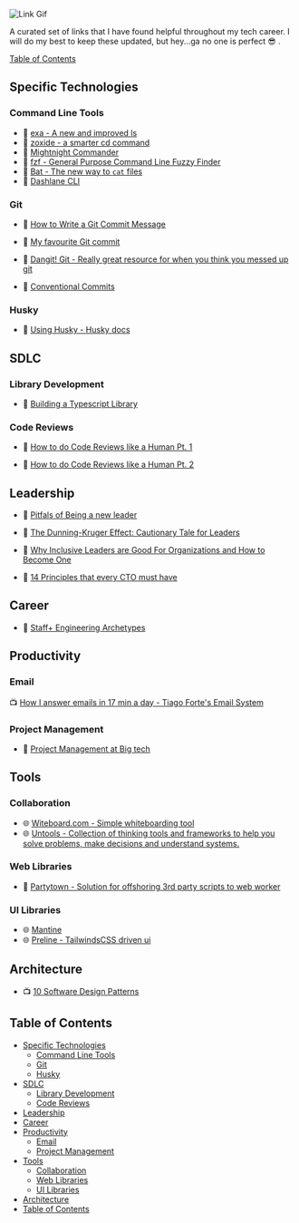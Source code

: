 ![Link Gif](https://media.giphy.com/media/NVBR6cLvUjV9C/giphy.gif)

A curated set of links that I have found helpful throughout my tech career. I will do my best to keep these updated, but hey...ga no one is perfect 😎 .

[Table of Contents](#table-of-contents)

## Specific Technologies

### Command Line Tools

- 🐙 [exa - A new and improved ls](https://github.com/ogham/exa?utm_source=ptallen63_links)
- 🐙 [zoxide - a smarter cd command](https://github.com/ajeetdsouza/zoxide?utm_source=ptallen63_links)
- 📄 [Mightnight Commander](https://midnight-commander.org/?utm_source=ptallen63_links)
- 🐙 [fzf - General Purpose Command Line Fuzzy Finder](https://github.com/junegunn/fzf?utm_source=ptallen63_links)
- 🐙 [Bat - The new way to `cat` files](https://github.com/sharkdp/bat?utm_source=ptallen63_links)
- 🐙 [Dashlane CLI](https://github.com/Dashlane/dashlane-cli)

### Git

- 📄 [How to Write a Git Commit Message](https://cbea.ms/git-commit/?utm_source=ptallen63_links)
- 📄 [My favourite Git commit](https://dhwthompson.com/2019/my-favourite-git-commit?utm_source=ptallen63_links)

- 📄 [Dangit! Git - Really great resource for when you think you messed up git](https://dangitgit.com/?utm_source=ptallen63_links)
- 📄 [Conventional Commits](https://medium.com/neudesic-innovation/conventional-commits-a-better-way-78d6785c2e08?utm_source=ptallen63_links)

### Husky

- 📄 [Using Husky - Husky docs](https://typicode.github.io/husky/#/?utm_source=ptallen63_links)

## SDLC

### Library Development

- 📄 [Building a Typescript Library](https://www.tsmean.com/articles/how-to-write-a-typescript-library/?utm_source=ptallen63_links)

### Code Reviews

- 📄 [How to do Code Reviews like a Human Pt. 1](https://mtlynch.io/human-code-reviews-1/?utm_source=ptallen63_links)

- 📄 [How to do Code Reviews like a Human Pt. 2](https://mtlynch.io/human-code-reviews-2/?utm_source=ptallen63_links)

## Leadership

- 📄 [Pitfals of Being a new leader](https://suzansfieldnotes.substack.com/p/the-new-vp?s=r)

- 📄 [The Dunning-Kruger Effect: Cautionary Tale for Leaders](https://www.verywellmind.com/an-overview-of-the-dunning-kruger-effect-4160740?utm_source=ptallen63_links)
- 📄 [Why Inclusive Leaders are Good For Organizations and How to Become One](https://hbr.org/2019/03/why-inclusive-leaders-are-good-for-organizations-and-how-to-become-one?utm_source=ptallen63_links)
- 📄 [14 Principles that every CTO must have](https://rodrigomelgar.medium.com/14-principles-that-every-cto-must-have-77045dff4c49)

## Career

- 📄 [Staff+ Engineering Archetypes](https://staffeng.com/guides/staff-archetypes?utm_source=ptallen63_links)

## Productivity

### Email

📺 [How I answer emails in 17 min a day - Tiago Forte's Email System](https://www.youtube.com/watch?v=uXdEVeoGRRc&utm_source=ptallen63_links)

### Project Management

- 📄 [Project Management at Big tech](https://blog.pragmaticengineer.com/project-management-at-big-tech/?utm_source=ptallen63_links)

## Tools

### Collaboration

- 🌐 [Witeboard.com - Simple whiteboarding tool](https://witeboard.com/?utm_source=ptallen63_links)
- 🌐 [Untools - Collection of thinking tools and frameworks to help you solve problems, make decisions and understand systems.](https://untools.co/?utm_source=ptallen63_links)

### Web Libraries

- 🐙 [Partytown - Solution for offshoring 3rd party scripts to web worker](https://github.com/BuilderIO/partytown?utm_source=ptallen63_links)

### UI Libraries

- 🌐 [Mantine](https://mantine.dev/pages/basics/?utm_source=ptallen63_links)
- 🌐 [Preline - TailwindsCSS driven ui](https://preline.co/docs/alerts.html)

## Architecture

- 📺 [10 Software Design Patterns](https://www.youtube.com/watch?v=tv-_1er1mWI&utm_source=ptallen63_links)

## Table of Contents

- [Specific Technologies](#specific-technologies)
  - [Command Line Tools](#command-line-tools)
  - [Git](#git)
  - [Husky](#husky)
- [SDLC](#sdlc)
  - [Library Development](#library-development)
  - [Code Reviews](#code-reviews)
- [Leadership](#leadership)
- [Career](#career)
- [Productivity](#productivity)
  - [Email](#email)
  - [Project Management](#project-management)
- [Tools](#tools)
  - [Collaboration](#collaboration)
  - [Web Libraries](#web-libraries)
  - [UI Libraries](#ui-libraries)
- [Architecture](#architecture)
- [Table of Contents](#table-of-contents)
